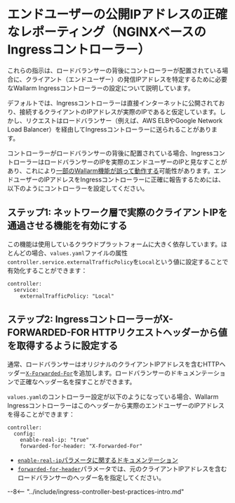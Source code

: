 # エンドユーザーの公開IPアドレスの正確なレポーティング（NGINXベースのIngressコントローラー）

これらの指示は、ロードバランサーの背後にコントローラーが配置されている場合に、クライアント（エンドユーザー）の発信IPアドレスを特定するために必要なWallarm Ingressコントローラーの設定について説明しています。

デフォルトでは、Ingressコントローラーは直接インターネットに公開されており、接続するクライアントのIPアドレスが実際のIPであると仮定しています。しかし、リクエストはロードバランサー（例えば、AWS ELBやGoogle Network Load Balancer）を経由してIngressコントローラーに送られることがあります。

コントローラーがロードバランサーの背後に配置されている場合、IngressコントローラーはロードバランサーのIPを実際のエンドユーザーのIPと見なすことがあり、これにより[一部のWallarm機能が誤って動作する](../../../using-proxy-or-balancer-en.md#possible-problems-of-using-a-proxy-server-or-load-balancer-ip-address-as-a-request-source-address)可能性があります。エンドユーザーのIPアドレスをIngressコントローラーに正確に報告するためには、以下のようにコントローラーを設定してください。

## ステップ1: ネットワーク層で実際のクライアントIPを通過させる機能を有効にする

この機能は使用しているクラウドプラットフォームに大きく依存しています。ほとんどの場合、`values.yaml`ファイルの属性`controller.service.externalTrafficPolicy`を`Local`という値に設定することで有効化することができます：

```
controller:
  service:
    externalTrafficPolicy: "Local"
```

## ステップ2: IngressコントローラーがX-FORWARDED-FOR HTTPリクエストヘッダーから値を取得するように設定する

通常、ロードバランサーはオリジナルのクライアントIPアドレスを含むHTTPヘッダー[`X-Forwarded-For`](https://en.wikipedia.org/wiki/X-Forwarded-For)を追加します。ロードバランサーのドキュメンテーションで正確なヘッダー名を探すことができます。

`values.yaml`のコントローラー設定が以下のようになっている場合、Wallarm Ingressコントローラーはこのヘッダーから実際のエンドユーザーのIPアドレスを得ることができます：

```
controller:
  config:
    enable-real-ip: "true"
    forwarded-for-header: "X-Forwarded-For"
```

* [`enable-real-ip`パラメータに関するドキュメンテーション](https://kubernetes.github.io/ingress-nginx/user-guide/nginx-configuration/configmap/#enable-real-ip)
* [`forwarded-for-header`](https://kubernetes.github.io/ingress-nginx/user-guide/nginx-configuration/configmap/#forwarded-for-header)パラメータでは、元のクライアントIPアドレスを含むロードバランサーのヘッダー名を指定してください。

--8<-- "../include/ingress-controller-best-practices-intro.md"